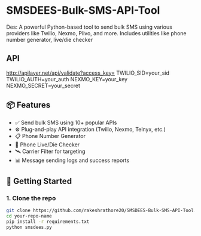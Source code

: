 # SMSDEES-Bulk-SMS-API-Tool
Des: A powerful Python-based tool to send bulk SMS using various providers like Twilio, Nexmo, Plivo, and more. Includes utilities like phone number generator, live/die checker

## API
http://apilayer.net/api/validate?access_key=
TWILIO_SID=your_sid
TWILIO_AUTH=your_auth
NEXMO_KEY=your_key
NEXMO_SECRET=your_secret


## 📦 Features

- ✅ Send bulk SMS using 10+ popular APIs
- ⚙️ Plug-and-play API integration (Twilio, Nexmo, Telnyx, etc.)
- 📋 Phone Number Generator
- 🧪 Phone Live/Die Checker
- 🛰️ Carrier Filter for targeting
- 📊 Message sending logs and success reports

## 🚀 Getting Started

### 1. Clone the repo

```bash
git clone https://github.com/rakeshrathore20/SMSDEES-Bulk-SMS-API-Tool.py
cd your-repo-name
pip install -r requirements.txt
python smsdees.py

